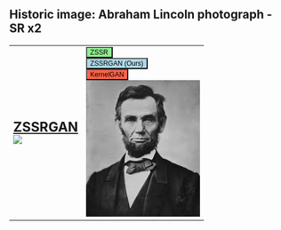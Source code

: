 ## Historic image: Abraham Lincoln photograph - SR x2

<html>
<head>
<style>
table, th, td {
  border: 0px solid black;
}
</style>
</head>
<body>

<table>
    <tbody>
        <tr>
            <td>
              <font size="5"><u><b id="Lincoln text">ZSSRGAN</b><br></u></font>
                <img src="../ZSSRGAN/Lincoln_ZSSRGAN.png" id="Lincoln img">
            </td>
            <td style="vertical-align:bottom">
                <button onclick="change_img('Lincoln', 'ZSSR')" style="font-size: 12px;background-color:lightgreen">ZSSR</button>
                <br>
                <button onclick="change_img('Lincoln', 'ZSSRGAN')" style="font-size: 12px;background-color:lightblue">ZSSRGAN (Ours)</button>
                <br>
                <button onclick="change_img('Lincoln', 'KERGAN')" style="font-size: 12px;background-color:tomato">KernelGAN</button>
                <br>
                <img src="Lincoln.png">
            </td>
        </tr>
    </tbody>
</table>
  
</body>
<script>
function change_img(name, method) {
  document.getElementById(name + " img").src = "../ZSSRGAN/" + name + "_" + method + ".png";
  document.getElementById(name + " text").innerHTML = method;
}
</script>
</html>
